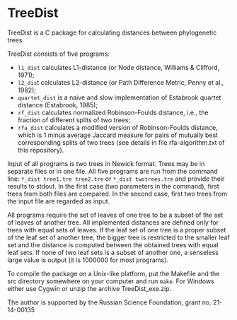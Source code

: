 # TreeDist
TreeDist is a C package for calculating distances between phylogenetic trees.

TreeDist consists of five programs:
 * `l1_dist` calculates L1-distance (or Node distance, Williams & Clifford, 1971);
 * `l2_dis`t calculates L2-distance (or Path Difference Metric, Penny et al., 1982);
 * `quartet_dist` is a naive and slow implementation of Estabrook quartet distance (Estabrook, 1985);
 * `rf_dist` calculates normalized Robinson-Foulds distance, i.e., the fraction of different splits of two trees;
 * `rfa_dist` calculates a modified version of Robinson-Foulds distance, which is 1 minus average Jaccard measure for pairs of mutually best corresponding splits of two trees (see details in file rfa-algorithm.txt of this repository).

Input of all programs is two trees in Newick format. Trees may be in separate files or in one file.
All five programs are run from the command line:
`*_dist tree1.tre tree2.tre`
or
`*_dist twotrees.tre`
and provide their results to stdout. In the first case (two parameters in the command), first trees from both files are compared. In the second case, first two trees from the input file are regarded as input.

All programs require the set of leaves of one tree to be a subset of the set of leaves of another tree. All implemented distances are defined only for trees with equal sets of leaves. If the leaf set of one tree is a proper subset of the leaf set of another tree, the bigger tree is restricted to the smaller leaf set and the distance is computed between the obtained trees with equal leaf sets. If none of two leaf sets is a subset of another one, a senseless large value is output (it is 1000000 for most programs).

To compile the package on a Unix-like platform, put the Makefile and the src directory somewhere on your computer and run `make`. 
For Windows either use Cygwin or unzip the archive TreeDist_exe.zip.

The author is supported by the Russian Science Foundation, grant no. 21-14-00135
